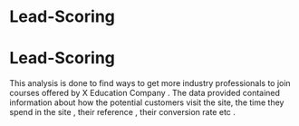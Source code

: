 ﻿# Lead-Scoring
# Lead-Scoring
This analysis is done to find ways to get more industry professionals to join courses offered by X Education Company . The data provided contained information about how the potential customers visit the site, the time they spend in the site , their reference , their conversion rate etc .
